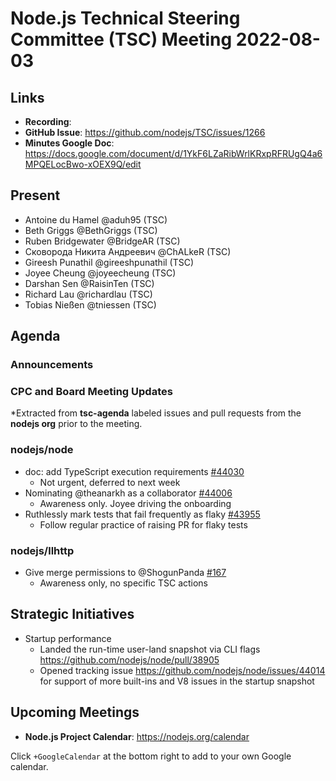 # Node.js Technical Steering Committee (TSC) Meeting 2022-08-03

## Links

* **Recording**: <Not recorded>
* **GitHub Issue**: <https://github.com/nodejs/TSC/issues/1266>
* **Minutes Google Doc**: <https://docs.google.com/document/d/1YkF6LZaRibWrlKRxpRFRUgQ4a6MPQELocBwo-xOEX9Q/edit>

## Present

* Antoine du Hamel @aduh95 (TSC)
* Beth Griggs @BethGriggs (TSC)
* Ruben Bridgewater @BridgeAR (TSC)
* Сковорода Никита Андреевич @ChALkeR (TSC)
* Gireesh Punathil @gireeshpunathil (TSC)
* Joyee Cheung @joyeecheung (TSC)
* Darshan Sen @RaisinTen (TSC)
* Richard Lau @richardlau (TSC)
* Tobias Nießen @tniessen (TSC)

## Agenda

### Announcements

### CPC and Board Meeting Updates

*Extracted from **tsc-agenda** labeled issues and pull requests from the **nodejs org** prior to the meeting.

### nodejs/node

* doc: add TypeScript execution requirements [#44030](https://github.com/nodejs/node/pull/44030)
  * Not urgent, deferred to next week
* Nominating @theanarkh as a collaborator [#44006](https://github.com/nodejs/node/issues/44006)
  * Awareness only. Joyee driving the onboarding
* Ruthlessly mark tests that fail frequently as flaky
[#43955](https://github.com/nodejs/node/issues/43955)
   * Follow regular practice of raising PR for flaky tests

### nodejs/llhttp

* Give merge permissions to @ShogunPanda [#167](https://github.com/nodejs/llhttp/issues/167)
  * Awareness only, no specific TSC actions

## Strategic Initiatives

* Startup performance
  * Landed the run-time user-land snapshot via CLI flags <https://github.com/nodejs/node/pull/38905>
  * Opened tracking issue <https://github.com/nodejs/node/issues/44014> for support of more built-ins and V8 issues in the startup snapshot

## Upcoming Meetings

* **Node.js Project Calendar**: <https://nodejs.org/calendar>

Click `+GoogleCalendar` at the bottom right to add to your own Google calendar.
